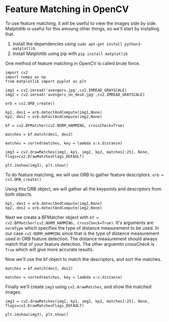 # Feature Matching in OpenCV

To use feature matching, it will be useful to view the images side by side. Matplotlib is useful for this amoung other things, so we'll start by installing that.

1. Install the dependencies using `sudo apt-get install python3-matplotlib`
2. Install Matplotlib using pip with `pip install matplotlib`

One method of feature matching in OpenCV is called brute force.

```
import cv2
import numpy as np
from matplotlib import pyplot as plt

img1 = cv2.imread('avengers.jpg',cv2.IMREAD_GRAYSCALE)
img2 = cv2.imread('avengers_on_desk.jpg',cv2.IMREAD_GRAYSCALE)

orb = cv2.ORB_create()

kp1, des1 = orb.detectAndCompute(img1,None)
kp2, des2 = orb.detectAndCompute(img2,None)

bf = cv2.BFMatcher(cv2.NORM_HAMMING, crossCheck=True)

matches = bf.match(des1, des2)

matches = sorted(matches, key = lambda x:x.distance)

img3 = cv2.drawMatches(img1, kp1, img2, kp2, matches[:25], None, flags=cv2.DrawMatchesFlags_DEFAULT)

plt.imshow(img3), plt.show()
```

To do feature matching, we will use ORB to gather feature descriptors. `orb = cv2.ORB_create()`

Using this ORB object, we will gather all the keypoints and descriptors from both objects.
```
kp1, des1 = orb.detectAndCompute(img1,None)
kp2, des2 = orb.detectAndCompute(img2,None)
```
Next we create a BFMatcher object with `bf = cv2.BFMatcher(cv2.NORM_HAMMING, crossCheck=True)`. It's arguments are `normType` which specifies the type of distance measurement to be used. In our case `cv2.NORM_HAMMING` since that is the type of distance measurement used in ORB feature detection. The distance measurement should always match that of your feature detection. The other arguemtn crossCheck is `True` which will give more accurate results.

Now we'll use the bf object to match the descriptors, and sort the matches.
```
matches = bf.match(des1, des2)

matches = sorted(matches, key = lambda x:x.distance)
```

Finally we'll create `img3` using `cv2.drawMatches`, and show the matched images.
```
img3 = cv2.drawMatches(img1, kp1, img2, kp2, matches[:25], None, flags=cv2.DrawMatchesFlags_DEFAULT)

plt.imshow(img3), plt.show()
```